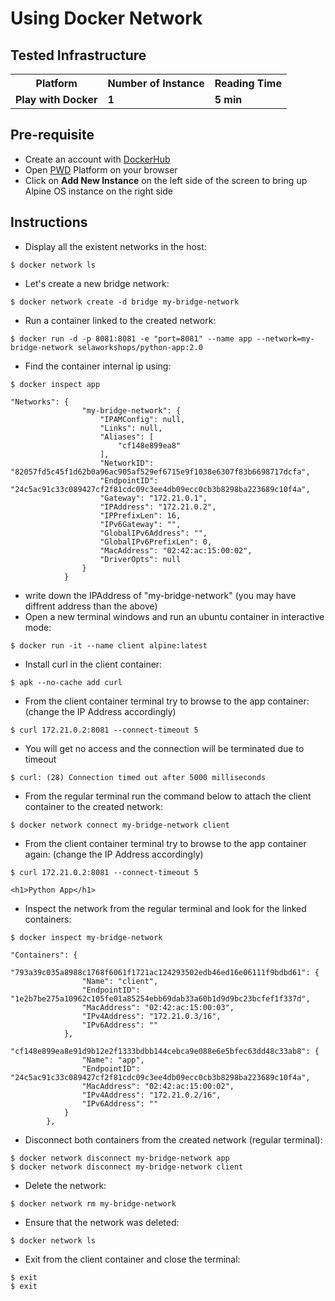 # Using Docker Network


## Tested Infrastructure

<table class="tg">
  <tr>
    <th class="tg-yw4l"><b>Platform</b></th>
    <th class="tg-yw4l"><b>Number of Instance</b></th>
    <th class="tg-yw4l"><b>Reading Time</b></th>
    
  </tr>
  <tr>
    <td class="tg-yw4l"><b> Play with Docker</b></td>
    <td class="tg-yw4l"><b>1</b></td>
    <td class="tg-yw4l"><b>5 min</b></td>
    
  </tr>
  
</table>

## Pre-requisite

- Create an account with [DockerHub](https://hub.docker.com)
- Open [PWD](https://labs.play-with-docker.com/) Platform on your browser 
- Click on **Add New Instance** on the left side of the screen to bring up Alpine OS instance on the right side


## Instructions

 - Display all the existent networks in the host:
```
$ docker network ls
```

 - Let's create a new bridge network:
```
$ docker network create -d bridge my-bridge-network
```

 - Run a container linked to the created network:
```
$ docker run -d -p 8081:8081 -e "port=8081" --name app --network=my-bridge-network selaworkshops/python-app:2.0
```

 - Find the container internal ip using:
```
$ docker inspect app
```
```
"Networks": {
                "my-bridge-network": {
                    "IPAMConfig": null,
                    "Links": null,
                    "Aliases": [
                        "cf148e899ea8"
                    ],
                    "NetworkID": "82057fd5c45f1d62b0a96ac905af529ef6715e9f1038e6307f83b6698717dcfa",
                    "EndpointID": "24c5ac91c33c089427cf2f81cdc09c3ee4db09ecc0cb3b8298ba223689c10f4a",
                    "Gateway": "172.21.0.1",
                    "IPAddress": "172.21.0.2",
                    "IPPrefixLen": 16,
                    "IPv6Gateway": "",
                    "GlobalIPv6Address": "",
                    "GlobalIPv6PrefixLen": 0,
                    "MacAddress": "02:42:ac:15:00:02",
                    "DriverOpts": null
                }
            }
```
 - write down the IPAddress of "my-bridge-network" (you may have diffrent address than the above)
 - Open a new terminal windows and run an ubuntu container in interactive mode:
```
$ docker run -it --name client alpine:latest
```

 - Install curl in the client container:
```
$ apk --no-cache add curl  
```

 - From the client container terminal try to browse to the app container:
 (change the IP Address accordingly)
```
$ curl 172.21.0.2:8081 --connect-timeout 5
```

 - You will get no access and the connection will be terminated due to timeout 
 ```
$ curl: (28) Connection timed out after 5000 milliseconds
```

 - From the regular terminal run the command below to attach the client container to the created network:
```
$ docker network connect my-bridge-network client
```

 - From the client container terminal try to browse to the app container again:
 (change the IP Address accordingly)
```
$ curl 172.21.0.2:8081 --connect-timeout 5
```
```
<h1>Python App</h1>
```

 - Inspect the network from the regular terminal and look for the linked containers:
```
$ docker inspect my-bridge-network
```
```
"Containers": {
            "793a39c035a8988c1768f6061f1721ac124293502edb46ed16e06111f9bdbd61": {
                "Name": "client",
                "EndpointID": "1e2b7be275a10962c105fe01a85254ebb69dab33a60b1d9d9bc23bcfef1f337d",
                "MacAddress": "02:42:ac:15:00:03",
                "IPv4Address": "172.21.0.3/16",
                "IPv6Address": ""
            },
            "cf148e899ea8e91d9b12e2f1333bdbb144cebca9e088e6e5bfec63dd48c33ab8": {
                "Name": "app",
                "EndpointID": "24c5ac91c33c089427cf2f81cdc09c3ee4db09ecc0cb3b8298ba223689c10f4a",
                "MacAddress": "02:42:ac:15:00:02",
                "IPv4Address": "172.21.0.2/16",
                "IPv6Address": ""
            }
        },
```

 - Disconnect both containers from the created network (regular terminal):
```
$ docker network disconnect my-bridge-network app
$ docker network disconnect my-bridge-network client
```

 - Delete the network:
```
$ docker network rm my-bridge-network
```

 - Ensure that the network was deleted:
```
$ docker network ls
```

 - Exit from the client container and close the terminal:
```
$ exit
$ exit
```

